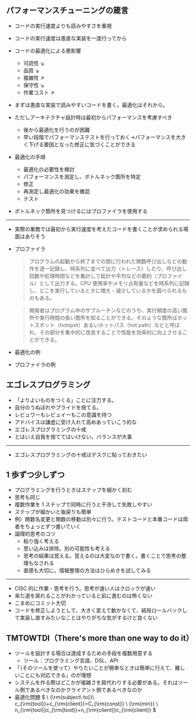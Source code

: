 ## パフォーマンスチューニングの箴言

- コードの実行速度よりも読みやすさを重視
- コードの実行速度は愚直な実装を一度行ってから
- コードの最適化による悪影響

  - 可読性 ↘
  - 品質 ↘
  - 複雑性 ↗
  - 保守性 ↘
  - 作業コスト ↗

- まずは愚直な実装で読みやすいコードを書く。最適化はそれから。
- ただしアーキテクチャ設計時は最初からパフォーマンスを考慮すべき

  - 後から最適化を行うのが困難
  - 早い段階でパフォーマンステストを行っておく->パフォーマンスを大きく下げる要因となった修正に気づくことができる

- 最適化の手順

  - 最適化の必要性を検討
  - パフォーマンスを測定し、ボトルネック箇所を特定
  - 修正
  - 再測定し最適化の効果を確認
  - テスト

- ボトルネック箇所を見つけるにはプロファイラを使用する

---

- 実際の業務では最初から実行速度を考えたコードを書くことが求められる場面はありそう

- プロファイラ

  > プログラムの起動から終了までの間に行われた関数呼び出しなどの動作を逐一記録し、時系列に並べて出力（トレース）したり、呼び出し回数や処理時間などを集計して総計や平均などの要約（プロファイル）として出力する。CPU 使用率やメモリ占有量などを時系列に記録し、どこを実行しているときに増大・減少しているかを調べられるものもある。

  > 開発者はプログラム中のサブルーチンなどのうち、実行頻度の高い箇所や実行時間の長い箇所を知ることができる。そのような箇所はホットスポット（hotspot）あるいホットパス（hot path）などと呼ばれ、その部分を集中的に改良することで性能を効率的に向上させることができる。

- 最適化の例
- プロファイラの例

## エゴレスプログラミング

- 「よりよいものをつくる」ことに注力する。
- 自分のうぬぼれやプライドを捨てる。
- レビュワーもレビュイーもこの意識を持つ
- アドバイスは謙虚に受け入れて高めあっていこう的な
- エゴレスプログラミングの十戒
- とはいえ自我を捨ててはいけない。バランスが大事

---

- エゴレスプログラミングの十戒はデスクに貼っておきたい

## 1 歩ずつ少しずつ

- プログラミングを行うときはステップを細かく刻む
- 思考も同じ
- 複数作業を 1 ステップで同時に行うと干渉して失敗しやすい
- ステップが細かいと後戻りも簡単
- 例）関数名変更と関数の移動は別々に行う。テストコードと本番コードは両者をちょっとずつ書いていく
- 論理的思考のコツ
  - 粘り強く考える
  - 思い込みは排除。別の可能性も考える
  - 思考の結果は覚える。覚えるのは大変なので書く。書くことで思考の整理もなされる
  - 直感も大切に。情報整理の方法はひらめきを試してみる

---

- CISC 的に作業・思考を行う。思考が速い人はクロックが速い
- 来た道を戻れることがわかっていると前に進むのは怖くない
- こまめにコミット大切
- コードを修正しようとして、大きく変えて動かなくて、結局ロールバックして実装し直すみたいなことはやりがちな気がするけど良くない

## TMTOWTDI（There's more than one way to do it）

- ツールを設計する場合は達成するための手段を複数用意する
  - ツール：プログラミング言語、DSL、API
- 「（そのツールを使って）やりたいことが簡単なときは簡単に行えて、難しいことにも対応できる」のが理想
- システムを作る際はどこかが複雑さを肩代わりする必要がある。それはツール側であるべきなのかクライアント側であるべきなのか
- 最適化問題 $ \\ {\rm{subject\ to}}\ c_{\rm{tool}}+c_{\rm{client}}=C_{\rm{const}} \\ {\rm{min}} \ n_{\rm{tool}}c_{\rm{tool}}+n_{\rm{client}}c_{\rm{client}} $


